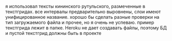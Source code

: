 я использовал тексты кининского рутульского, размеченные в текстгридах. все интервалы предварительно выровнены, слои имеют унифицированное название.
хорошо бы сделать разные проверки на тип загружаемого файла и прочее, но я очень не успеваю.
пример текстгрида лежит в папке.
Heroku не дает создавать файлы, поэтому БД и пустой текстгрид должны быть в проекте
